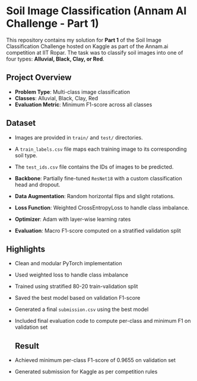 # Soil Image Classification (Annam AI Challenge - Part 1)

This repository contains my solution for **Part 1** of the Soil Image Classification Challenge hosted on Kaggle as part of the Annam.ai competition at IIT Ropar. The task was to classify soil images into one of four types: **Alluvial, Black, Clay, or Red**.

## Project Overview

- **Problem Type**: Multi-class image classification
- **Classes**: Alluvial, Black, Clay, Red
- **Evaluation Metric**: Minimum F1-score across all classes 

## Dataset

- Images are provided in `train/` and `test/` directories.
- A `train_labels.csv` file maps each training image to its corresponding soil type.
- The `test_ids.csv` file contains the IDs of images to be predicted.

- **Backbone**: Partially fine-tuned `ResNet18` with a custom classification head and dropout.
- **Data Augmentation**: Random horizontal flips and slight rotations.
- **Loss Function**: Weighted CrossEntropyLoss to handle class imbalance.
- **Optimizer**: Adam with layer-wise learning rates
- **Evaluation**: Macro F1-score computed on a stratified validation split

## Highlights

- Clean and modular PyTorch implementation
- Used weighted loss to handle class imbalance
- Trained using stratified 80-20 train-validation split
- Saved the best model based on validation F1-score
- Generated a final `submission.csv` using the best model
- Included final evaluation code to compute per-class and minimum F1 on validation set

  ## Result

- Achieved minimum per-class F1-score of 0.9655 on validation set
- Generated submission for Kaggle as per competition rules

